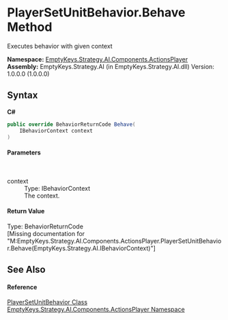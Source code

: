 # PlayerSetUnitBehavior.Behave Method 
 

Executes behavior with given context

**Namespace:**&nbsp;<a href="N_EmptyKeys_Strategy_AI_Components_ActionsPlayer">EmptyKeys.Strategy.AI.Components.ActionsPlayer</a><br />**Assembly:**&nbsp;EmptyKeys.Strategy.AI (in EmptyKeys.Strategy.AI.dll) Version: 1.0.0.0 (1.0.0.0)

## Syntax

**C#**<br />
``` C#
public override BehaviorReturnCode Behave(
	IBehaviorContext context
)
```


#### Parameters
&nbsp;<dl><dt>context</dt><dd>Type: IBehaviorContext<br />The context.</dd></dl>

#### Return Value
Type: BehaviorReturnCode<br />\[Missing <returns> documentation for "M:EmptyKeys.Strategy.AI.Components.ActionsPlayer.PlayerSetUnitBehavior.Behave(EmptyKeys.Strategy.AI.IBehaviorContext)"\]

## See Also


#### Reference
<a href="T_EmptyKeys_Strategy_AI_Components_ActionsPlayer_PlayerSetUnitBehavior">PlayerSetUnitBehavior Class</a><br /><a href="N_EmptyKeys_Strategy_AI_Components_ActionsPlayer">EmptyKeys.Strategy.AI.Components.ActionsPlayer Namespace</a><br />